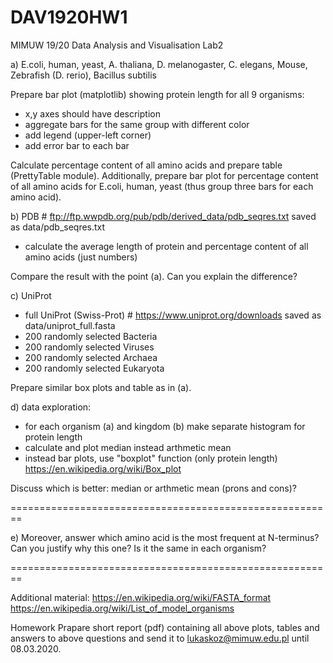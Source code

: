 # DAV1920HW1
MIMUW 19/20 Data Analysis and Visualisation Lab2

a) E.coli, human, yeast,
A. thaliana, D. melanogaster, C. elegans, Mouse, 
Zebrafish (D. rerio), Bacillus subtilis

Prepare bar plot (matplotlib) showing protein length for all 9 organisms:
- x,y axes should have description
- aggregate bars for the same group with different color
- add legend (upper-left corner)
- add error bar to each bar

Calculate percentage content of all amino acids and prepare table (PrettyTable module).
Additionally, prepare bar plot for percentage content of all amino acids for E.coli, 
human, yeast (thus group three bars for each amino acid).

b) PDB # ftp://ftp.wwpdb.org/pub/pdb/derived_data/pdb_seqres.txt saved as data/pdb_seqres.txt
- calculate the average length of protein and percentage content of all amino acids (just numbers)

Compare the result with the point (a). Can you explain the difference? 

c) UniProt
- full UniProt (Swiss-Prot) # https://www.uniprot.org/downloads saved as data/uniprot_full.fasta
- 200 randomly selected Bacteria
- 200 randomly selected Viruses
- 200 randomly selected Archaea
- 200 randomly selected Eukaryota

Prepare similar box plots and table as in (a).

d) data exploration:
- for each organism (a) and kingdom (b) make separate histogram for protein length
- calculate and plot median instead arthmetic mean
- instead bar plots, use "boxplot" function (only protein length)
https://en.wikipedia.org/wiki/Box_plot

Discuss which is better: median or arthmetic mean (prons and cons)?

========================================================

e) Moreover, answer which amino acid is the most frequent 
at N-terminus? Can you justify why this one? Is it the 
same in each organism?

========================================================

Additional material:
https://en.wikipedia.org/wiki/FASTA_format
https://en.wikipedia.org/wiki/List_of_model_organisms

Homework
Prapare short report (pdf) containing all above plots, tables and answers to above questions and send it to lukaskoz@mimuw.edu.pl until 08.03.2020.
